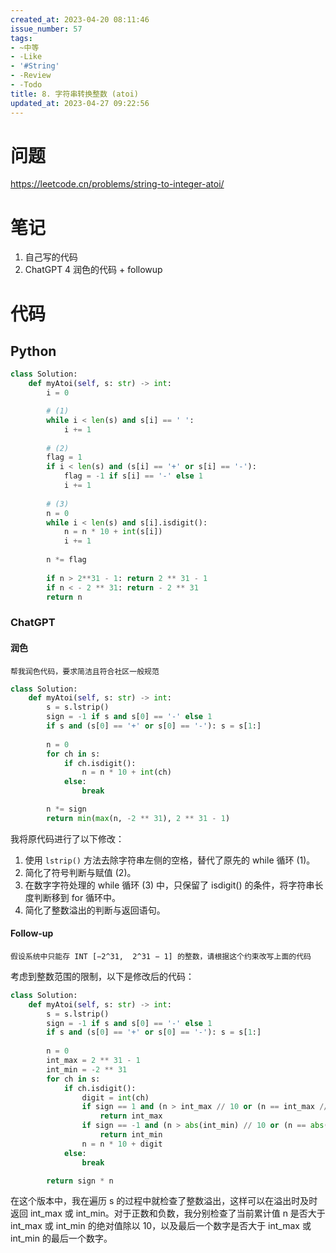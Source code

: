 ```yaml
---
created_at: 2023-04-20 08:11:46
issue_number: 57
tags:
- ~中等
- -Like
- '#String'
- -Review
- -Todo
title: 8. 字符串转换整数 (atoi)
updated_at: 2023-04-27 09:22:56
---
```


# 问题

https://leetcode.cn/problems/string-to-integer-atoi/

# 笔记

1. 自己写的代码
2. ChatGPT 4 润色的代码 + followup
# 代码

## Python

```python
class Solution:
    def myAtoi(self, s: str) -> int:
        i = 0

        # (1)
        while i < len(s) and s[i] == ' ':
            i += 1
        
        # (2)
        flag = 1
        if i < len(s) and (s[i] == '+' or s[i] == '-'):
            flag = -1 if s[i] == '-' else 1
            i += 1
        
        # (3)
        n = 0
        while i < len(s) and s[i].isdigit():
            n = n * 10 + int(s[i])
            i += 1
        
        n *= flag
        
        if n > 2**31 - 1: return 2 ** 31 - 1
        if n < - 2 ** 31: return - 2 ** 31
        return n
```
### ChatGPT

#### 润色
```
帮我润色代码，要求简洁且符合社区一般规范
```
```python
class Solution:
    def myAtoi(self, s: str) -> int:
        s = s.lstrip()
        sign = -1 if s and s[0] == '-' else 1
        if s and (s[0] == '+' or s[0] == '-'): s = s[1:]
        
        n = 0
        for ch in s:
            if ch.isdigit():
                n = n * 10 + int(ch)
            else:
                break

        n *= sign
        return min(max(n, -2 ** 31), 2 ** 31 - 1)
```
我将原代码进行了以下修改：
1. 使用 `lstrip()` 方法去除字符串左侧的空格，替代了原先的 while 循环 (1)。
2. 简化了符号判断与赋值 (2)。
3. 在数字字符处理的 while 循环 (3) 中，只保留了 isdigit() 的条件，将字符串长度判断移到 for 循环中。
4. 简化了整数溢出的判断与返回语句。

#### Follow-up

```
假设系统中只能存 INT [−2^31,  2^31 − 1] 的整数，请根据这个约束改写上面的代码
```

考虑到整数范围的限制，以下是修改后的代码：

```python
class Solution:
    def myAtoi(self, s: str) -> int:
        s = s.lstrip()
        sign = -1 if s and s[0] == '-' else 1
        if s and (s[0] == '+' or s[0] == '-'): s = s[1:]
        
        n = 0
        int_max = 2 ** 31 - 1
        int_min = -2 ** 31
        for ch in s:
            if ch.isdigit():
                digit = int(ch)
                if sign == 1 and (n > int_max // 10 or (n == int_max // 10 and digit > int_max % 10)):
                    return int_max
                if sign == -1 and (n > abs(int_min) // 10 or (n == abs(int_min) // 10 and digit > abs(int_min) % 10)):
                    return int_min
                n = n * 10 + digit
            else:
                break

        return sign * n
```

在这个版本中，我在遍历 s 的过程中就检查了整数溢出，这样可以在溢出时及时返回 int_max 或 int_min。对于正数和负数，我分别检查了当前累计值 n 是否大于 int_max 或 int_min 的绝对值除以 10，以及最后一个数字是否大于 int_max 或 int_min 的最后一个数字。
